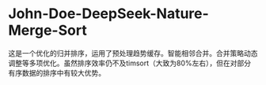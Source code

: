 # John-Doe-DeepSeek-Nature-Merge-Sort
这是一个优化的归并排序，运用了预处理趋势缓存。智能相邻合并。合并策略动态调整等多项优化。虽然排序效率仍不及timsort（大致为80%左右），但在对部分有序数据的排序中有较大优势。
